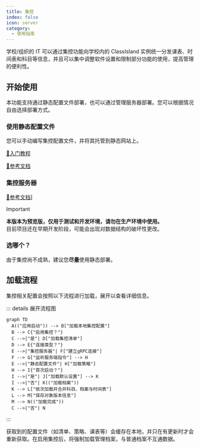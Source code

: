 ```yaml
---
title: 集控
index: false
icon: server
category:
  - 使用指南
---
```


学校/组织的 IT 可以通过集控功能向学校内的 ClassIsland 实例统一分发课表、时间表和科目等信息，并且可以集中调整软件设置和限制部分功能的使用，提高管理的便利性。

<a id="get-started"></a>

## 开始使用

本功能支持通过静态配置文件部署，也可以通过管理服务器部署。您可以根据情况自由选择部署方式。

<a id="get-started-static"></a>

### 使用静态配置文件

您可以手动编写集控配置文件，并将其托管到静态网站上。

[🚀入门教程](./tutorial-create-management-config/README.md)

[📖参考文档](configure.md)

<a id="get-started-server"></a>

### 集控服务器

[📖参考文档](./management-server/README.md)]

> [!IMPORTANT]
> **本版本为预览版，仅用于测试和开发环境，请勿在生产环境中使用。**  
> 目前项目还在早期开发阶段，可能会出现对数据结构的破坏性更改。


<a id="get-started-compare"></a>

### 选哪个？

由于集控尚不成熟，建议您**尽量**使用静态部署。

<a id="loading-progress"></a>

## 加载流程

集控相关配置会按照以下流程进行加载，展开以查看详细信息。

::: details 展开流程图
```mermaid
graph TD
  A(("应用启动")) --> B["加载本地集控配置"]
  B --> C{"启用集控？"}
  C -->|"是"| D["加载集控清单"]
  D --> E{"连接类型？"}
  E -->|"集控服务器"| F["建立gRPC连接"]
  F --> G["监听服务端指令"] --> H
  E -->|"静态配置文件"| H["加载策略"]
  H --> I{"首次启动？"}
  I -->|"是"| J["加载默认设置"] --> K
  I -->|"否"| K(("加载档案"))
  K --> L["依次加载并合并科目、档案与时间表"]
  L --> M["保存对象版本信息"]
  M --> N(("加载完成"))
  C -->|"否"| N
```
:::

获取到的配置文件（如清单、策略、课表等）会缓存在本地，并只在有更新时才会重新获取。在启用集控后，将强制加载管理档案，与普通档案不互通数据。
